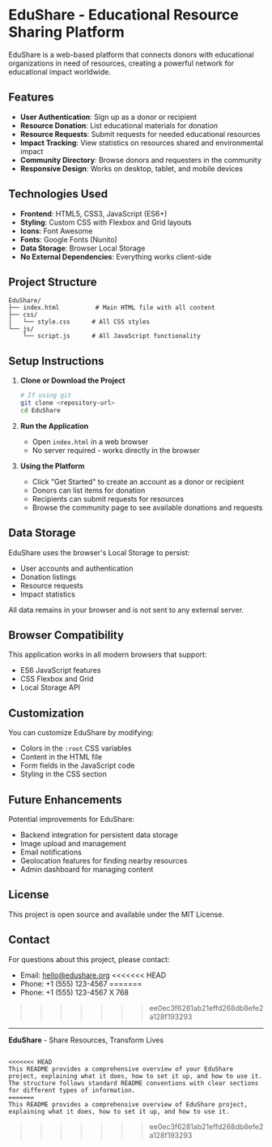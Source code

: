 
# EduShare - Educational Resource Sharing Platform

EduShare is a web-based platform that connects donors with educational organizations in need of resources, creating a powerful network for educational impact worldwide.

## Features

- **User Authentication**: Sign up as a donor or recipient
- **Resource Donation**: List educational materials for donation
- **Resource Requests**: Submit requests for needed educational resources
- **Impact Tracking**: View statistics on resources shared and environmental impact
- **Community Directory**: Browse donors and requesters in the community
- **Responsive Design**: Works on desktop, tablet, and mobile devices

## Technologies Used

- **Frontend**: HTML5, CSS3, JavaScript (ES6+)
- **Styling**: Custom CSS with Flexbox and Grid layouts
- **Icons**: Font Awesome
- **Fonts**: Google Fonts (Nunito)
- **Data Storage**: Browser Local Storage
- **No External Dependencies**: Everything works client-side

## Project Structure

```
EduShare/
├── index.html          # Main HTML file with all content
├── css/
│   └── style.css      # All CSS styles
└── js/
    └── script.js      # All JavaScript functionality
```

## Setup Instructions

1. **Clone or Download the Project**
   ```bash
   # If using git
   git clone <repository-url>
   cd EduShare
   ```

2. **Run the Application**
   - Open `index.html` in a web browser
   - No server required - works directly in the browser

3. **Using the Platform**
   - Click "Get Started" to create an account as a donor or recipient
   - Donors can list items for donation
   - Recipients can submit requests for resources
   - Browse the community page to see available donations and requests

## Data Storage

EduShare uses the browser's Local Storage to persist:
- User accounts and authentication
- Donation listings
- Resource requests
- Impact statistics

All data remains in your browser and is not sent to any external server.

## Browser Compatibility

This application works in all modern browsers that support:
- ES6 JavaScript features
- CSS Flexbox and Grid
- Local Storage API

## Customization

You can customize EduShare by modifying:
- Colors in the `:root` CSS variables
- Content in the HTML file
- Form fields in the JavaScript code
- Styling in the CSS section

## Future Enhancements

Potential improvements for EduShare:
- Backend integration for persistent data storage
- Image upload and management
- Email notifications
- Geolocation features for finding nearby resources
- Admin dashboard for managing content

## License

This project is open source and available under the MIT License.

## Contact

For questions about this project, please contact:
- Email: hello@edushare.org
<<<<<<< HEAD
- Phone: +1 (555) 123-4567
=======
- Phone: +1 (555) 123-4567 X 768
>>>>>>> ee0ec3f6281ab21effd268db8efe2a128f193293

---

**EduShare** - Share Resources, Transform Lives
```

<<<<<<< HEAD
This README provides a comprehensive overview of your EduShare project, explaining what it does, how to set it up, and how to use it. The structure follows standard README conventions with clear sections for different types of information.
=======
This README provides a comprehensive overview of EduShare project, explaining what it does, how to set it up, and how to use it. 

```
>>>>>>> ee0ec3f6281ab21effd268db8efe2a128f193293
